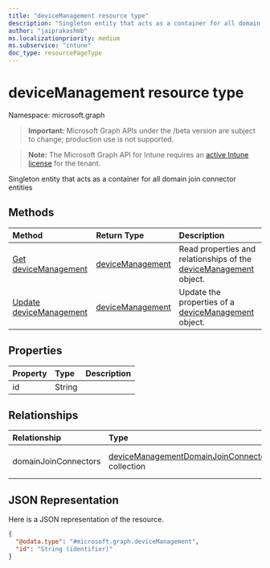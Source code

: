 ```yaml
---
title: "deviceManagement resource type"
description: "Singleton entity that acts as a container for all domain join connector entities"
author: "jaiprakashmb"
ms.localizationpriority: medium
ms.subservice: "intune"
doc_type: resourcePageType
---
```


# deviceManagement resource type

Namespace: microsoft.graph

> **Important:** Microsoft Graph APIs under the /beta version are subject to change; production use is not supported.

> **Note:** The Microsoft Graph API for Intune requires an [active Intune license](https://go.microsoft.com/fwlink/?linkid=839381) for the tenant.

Singleton entity that acts as a container for all domain join connector entities

## Methods
|Method|Return Type|Description|
|:---|:---|:---|
|[Get deviceManagement](../api/intune-odj-devicemanagement-get.md)|[deviceManagement](../resources/intune-odj-devicemanagement.md)|Read properties and relationships of the [deviceManagement](../resources/intune-odj-devicemanagement.md) object.|
|[Update deviceManagement](../api/intune-odj-devicemanagement-update.md)|[deviceManagement](../resources/intune-odj-devicemanagement.md)|Update the properties of a [deviceManagement](../resources/intune-odj-devicemanagement.md) object.|

## Properties
|Property|Type|Description|
|:---|:---|:---|
|id|String||

## Relationships
|Relationship|Type|Description|
|:---|:---|:---|
|domainJoinConnectors|[deviceManagementDomainJoinConnector](../resources/intune-odj-devicemanagementdomainjoinconnector.md) collection|A list of connector objects.|

## JSON Representation
Here is a JSON representation of the resource.
<!-- {
  "blockType": "resource",
  "keyProperty": "id",
  "@odata.type": "microsoft.graph.deviceManagement"
}
-->
``` json
{
  "@odata.type": "#microsoft.graph.deviceManagement",
  "id": "String (identifier)"
}
```
